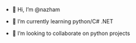 - 👋 Hi, I’m @nazham

- 🌱 I’m currently learning python/C# .NET
- 💞️ I’m looking to collaborate on python projects

<!---
nazham/nazham is a ✨ special ✨ repository because its `README.md` (this file) appears on your GitHub profile.
You can click the Preview link to take a look at your changes.
--->

